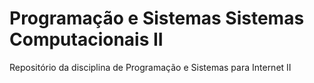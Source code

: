 # Programação e Sistemas Sistemas Computacionais II
Repositório da disciplina de Programação e Sistemas para Internet II
